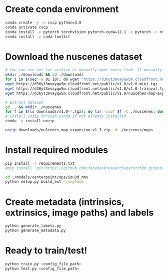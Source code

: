 # Create conda environment
```bash
conda create -y -n cvcp python=3.8
conda activate cvcp
conda install -y pytorch torchvision pytorch-cuda=12.1 -c pytorch -c nvidia
conda install -y cuda-toolkit
```
# Download the nuscenes dataset
```bash
# You can use our tar archive or manually wget every link. If manually downloading:
mkdir ./downloads && cd ./downloads
for i in $(seq -w 01 10); do wget "https://d36yt3mvayqw5m.cloudfront.net/public/v1.0/v1.0-trainval${i}_keyframes.tgz"; done
wget https://d36yt3mvayqw5m.cloudfront.net/public/v1.0/v1.0-mini.tgz
wget https://d36yt3mvayqw5m.cloudfront.net/public/v1.0/v1.0-trainval.tgz
wget https://d36yt3mvayqw5m.cloudfront.net/public/v1.0/nuScenes-map-expansion-v1.3.zip

# Extract dataset
cd .. && mkdir ./nuscenes
for f in $(ls downloads/v1.0-*.tgz); do tar -xzvf $f -C ./nuscenes; done
# Install unzip through conda if not already installed
conda -y install unzip

unzip downloads/nuScenes-map-expansion-v1.3.zip -d ./nuscenes/maps
```

# Install required modules
```bash
pip install -r requirements.txt
#pip install 'git+https://github.com/facebookresearch/pytorch3d.git@stable'

cd ./models/centerpoint/ops/iou3d_nms
python setup.py build_ext --inplace
```

# Create metadata (intrinsics, extrinsics, image paths) and labels
```bash
python generate_labels.py
python generate_metadata.py
```

# Ready to train/test!
```bash
python train.py <config_file_path>
python test.py <config_file_path>
```